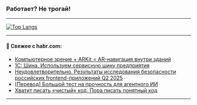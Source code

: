 ### Работает? Не трогай!

---
<!--
#### 🛠️ Technical stack:

![Java](https://img.shields.io/badge/Java-informational?logo=Oracle&style=flat&logoColor=white&color=FF4500)
![Kotlin](https://img.shields.io/badge/Kotlin-informational?logo=Kotlin&style=flat&logoColor=white&color=774D97)
![TS](https://img.shields.io/badge/TypeScript-informational?logo=typeScript&style=flat&logoColor=black&color=017acc)
![Python](https://img.shields.io/badge/Python-informational?logo=Python&style=flat&logoColor=black&color=ffdd54) <br>
![Spring](https://img.shields.io/badge/Spring-informational?logo=Spring&style=flat&logoColor=white&color=6DB33F) 
![SpringBoot](https://img.shields.io/badge/SpringBoot-informational?logo=SpringBoot&style=flat&logoColor=white&color=6DB33F)
![Nest](https://img.shields.io/badge/NestJS-informational?logo=NestJS&style=flat&logoColor=white&color=E0234E) 
![NodeJS](https://img.shields.io/badge/NodeJS-informational?logo=node.js&style=flat&logoColor=white&color=70A760)<br>
![PostgreSQL](https://img.shields.io/badge/PostgreSQL-informational?logo=PostgreSQL&style=flat&logoColor=white&color=DAA520)
![MongoDB](https://img.shields.io/badge/MongoDB-informational?logo=MongoDB&style=flat&logoColor=white&color=870000)
![Apache](https://img.shields.io/badge/Apache-informational?logo=apache&style=flat&logoColor=white&color=f74e28)

___ 
-->

<!--- #### 🛠️ : --->

[![Top Langs](https://github-readme-stats-82jvfl3w3-advtsettinggmailcoms-projects.vercel.app/api/top-langs/?username=zloylis&langs_count=10&hide_title=true&title_color=e6edf3&size_weight=0.5&count_weight=0.5&layout=compact&hide_progress=true&hide_border=true&theme=dracula&hide=css,makefile,cmake)](https://github.com/zloylis)

<!---


####  :octocat:&nbsp;&nbsp; Статистика:

![GitHub stats](https://github-readme-stats-u2qms2cxw-advtsettinggmailcoms-projects.vercel.app/api?username=zloylis&show_icons=true&hide_border=true&theme=dracula&title_color=e6edf3&include_all_commits=true&count_private=true&hide_rank=false&hide_title=true&rank_icon=github)
-->
---

#### 💬 Свежее с habr.com:

<!-- BLOG-POST-LIST:START -->
- [Компьютерное зрение + ARKit = AR-навигация внутри зданий](https://habr.com/ru/companies/2gis/articles/951526/?utm_source=habrahabr&utm_medium=rss&utm_campaign=951526)
- [1С: Шина. Используем сервисную шину предприятия](https://habr.com/ru/companies/otus/articles/950668/?utm_source=habrahabr&utm_medium=rss&utm_campaign=950668)
- [Неудовлетворительно. Результаты исследования безопасности российских frontend-приложений Q2 2025](https://habr.com/ru/articles/952242/?utm_source=habrahabr&utm_medium=rss&utm_campaign=952242)
- [[Перевод] Большой тест на прочность для агентного ИИ](https://habr.com/ru/articles/952062/?utm_source=habrahabr&utm_medium=rss&utm_campaign=952062)
- [Хватит писать «чистый» код. Пора писать понятный код](https://habr.com/ru/articles/952300/?utm_source=habrahabr&utm_medium=rss&utm_campaign=952300)
<!-- BLOG-POST-LIST:END -->

---

